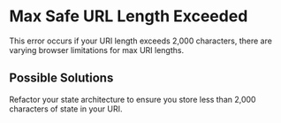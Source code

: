 # Max Safe URL Length Exceeded

This error occurs if your URI length exceeds 2,000
characters, there are varying browser limitations
for max URI lengths.

## Possible Solutions

Refactor your state architecture to ensure you store
less than 2,000 characters of state in your URI.
